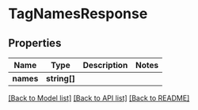 # TagNamesResponse

## Properties
Name | Type | Description | Notes
------------ | ------------- | ------------- | -------------
**names** | **string[]** |  | 

[[Back to Model list]](../../README.md#documentation-for-models) [[Back to API list]](../../README.md#documentation-for-api-endpoints) [[Back to README]](../../README.md)

